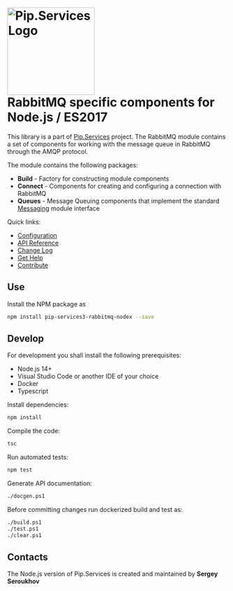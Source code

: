 # <img src="https://uploads-ssl.webflow.com/5ea5d3315186cf5ec60c3ee4/5edf1c94ce4c859f2b188094_logo.svg" alt="Pip.Services Logo" width="200"> <br/> RabbitMQ specific components for Node.js / ES2017

This library is a part of [Pip.Services](https://github.com/pip-services/pip-services) project.
The RabbitMQ module contains a set of components for working with the message queue in RabbitMQ through the AMQP protocol.

The module contains the following packages:
- **Build** - Factory for constructing module components
- **Connect** - Components for creating and configuring a connection with RabbitMQ
- **Queues** - Message Queuing components that implement the standard [Messaging](https://github.com/pip-services3-gox/pip-services3-messaging-gox) module interface

<a name="links"></a> Quick links:

* [Configuration](http://docs.pipservices.org/conceptual/configuration/component_configuration/)
* [API Reference](https://pip-services3-nodex.github.io/pip-services3-rabbitmq-nodex/globals.html)
* [Change Log](CHANGELOG.md)
* [Get Help](http://docs.pipservices.org/get_help/)
* [Contribute](http://docs.pipservices.org/contribute/)

## Use

Install the NPM package as
```bash
npm install pip-services3-rabbitmq-nodex --save
```

## Develop

For development you shall install the following prerequisites:
* Node.js 14+
* Visual Studio Code or another IDE of your choice
* Docker
* Typescript

Install dependencies:
```bash
npm install
```

Compile the code:
```bash
tsc
```

Run automated tests:
```bash
npm test
```

Generate API documentation:
```bash
./docgen.ps1
```

Before committing changes run dockerized build and test as:
```bash
./build.ps1
./test.ps1
./clear.ps1
```

## Contacts

The Node.js version of Pip.Services is created and maintained by **Sergey Seroukhov**
